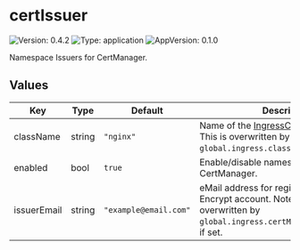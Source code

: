 # certIssuer

![Version: 0.4.2](https://img.shields.io/badge/Version-0.4.2-informational?style=flat-square) ![Type: application](https://img.shields.io/badge/Type-application-informational?style=flat-square) ![AppVersion: 0.1.0](https://img.shields.io/badge/AppVersion-0.1.0-informational?style=flat-square)

Namespace Issuers for CertManager.

## Values

| Key | Type | Default | Description |
|-----|------|---------|-------------|
| className | string | `"nginx"` | Name of the [IngressClass](https://kubernetes.io/docs/concepts/services-networking/ingress/#ingress-class) to use. Note: This is overwritten by `global.ingress.className`, if set. |
| enabled | bool | `true` | Enable/disable namespace [Issuers](https://cert-manager.io/docs/concepts/issuer/) for CertManager. |
| issuerEmail | string | `"example@email.com"` | eMail address for registration with Let's Encrypt account. Note: This is overwritten by `global.ingress.certManager.issuerEmail`, if set. |

